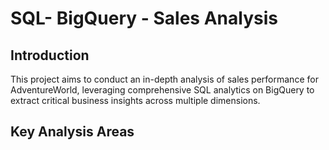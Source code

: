 # SQL- BigQuery - Sales Analysis
## Introduction
This project aims to conduct an in-depth analysis of sales performance for AdventureWorld, leveraging comprehensive SQL analytics on BigQuery to extract critical business insights across multiple dimensions.
## Key Analysis Areas


